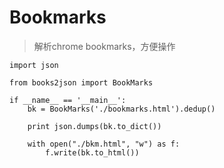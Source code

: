 # Bookmarks
> 解析chrome bookmarks，方便操作


```
import json

from books2json import BookMarks

if __name__ == '__main__':
    bk = BookMarks('./bookmarks.html').dedup()

    print json.dumps(bk.to_dict())

    with open("./bkm.html", "w") as f:
        f.write(bk.to_html())
```